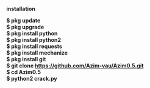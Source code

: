 <b>installation<b/>

$ pkg update<br>
$ pkg upgrade<br>
$ pkg install python<br>
$ pkg install python2<br>
$ pkg install requests<br>
$ pkg install mechanize<br>
$ pkg install git<br>
$ git clone https://github.com/Azim-vau/Azim0.5.git <br>
$ cd Azim0.5<br>
$ python2 crack.py <br>

